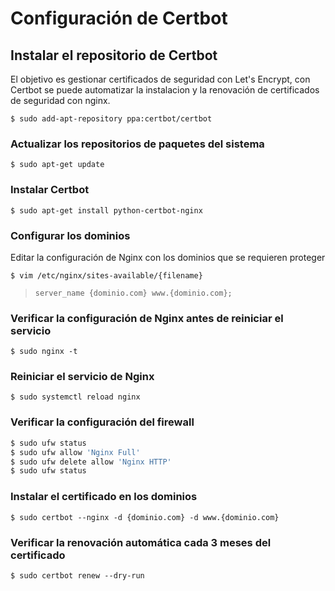 # Configuración de Certbot

## Instalar el repositorio de Certbot

El objetivo es gestionar certificados de seguridad con Let's Encrypt, con Certbot se puede automatizar la instalacion y la renovación de certificados de seguridad con nginx.

`$ sudo add-apt-repository ppa:certbot/certbot`

### Actualizar los repositorios de paquetes del sistema

`$ sudo apt-get update`

### Instalar Certbot

`$ sudo apt-get install python-certbot-nginx`

### Configurar los dominios

Editar la configuración de Nginx con los dominios que se requieren proteger

`$ vim /etc/nginx/sites-available/{filename}`

> `server_name {dominio.com} www.{dominio.com};`

### Verificar la configuración de Nginx antes de reiniciar el servicio

`$ sudo nginx -t`

### Reiniciar el servicio de Nginx

`$ sudo systemctl reload nginx`

### Verificar la configuración del firewall

```bash
$ sudo ufw status
$ sudo ufw allow 'Nginx Full'
$ sudo ufw delete allow 'Nginx HTTP'
$ sudo ufw status
```

### Instalar el certificado en los dominios

`$ sudo certbot --nginx -d {dominio.com} -d www.{dominio.com}`

### Verificar la renovación automática cada 3 meses del certificado

`$ sudo certbot renew --dry-run`
